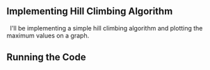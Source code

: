 ## Implementing Hill Climbing Algorithm
&nbsp;
I'll be implementing a simple hill climbing algorithm and plotting the maximum values on a graph.


## Running the Code
&nbsp;
```